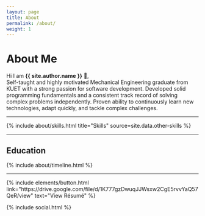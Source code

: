 ```yaml
---
layout: page
title: About
permalink: /about/
weight: 1
---
```


# **About Me**

Hi I am **{{ site.author.name }}** :wave:,<br>
Self-taught and highly motivated Mechanical Engineering graduate from KUET with a strong passion for software development. Developed solid programming fundamentals and a consistent track record of solving complex problems independently. Proven ability to continuously learn new technologies, adapt quickly, and tackle complex challenges.

___


<div class="row">
{% include about/skills.html title="Skills" source=site.data.other-skills %}
</div>

___


<h2 class="mb-3">Education</h2>
<div class="row">
{% include about/timeline.html %}
</div>

___


<p class="text-center">
{% include elements/button.html link="https://drive.google.com/file/d/1K777gzDwuqJJWsxw2CgE5rvvYaQ57QeR/view" text="View Résumé" %}
</p>

<footer class="mt-auto py-3 text-center">
  {% include social.html %}
</footer>
